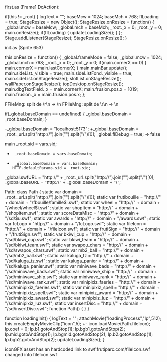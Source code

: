 first.as (Frame1 DoAction):

if(this != _root)
{
   logText = "";
   baseMcw = 1024;
   baseMch = 768;
   flLoading = true;
   StageResize = new Object();
   StageResize.onResize = function()
   {
      _global.mcw = baseMcw;
      _global.mch = baseMch;
      _root._x = 0;
      _root._y = 0;
      main.onResize();
      if(flLoading)
      {
         updateLoadingSize();
      }
   };
   Stage.addListener(StageResize);
   StageResize.onResize();
}

init.as (Sprite 653)

this.onResize = function()
{
   _global.frameMode = false;
   _global.mcw = 1024;
   _global.mch = 768;
   _root._x = 0;
   _root._y = 0;
   if(main.cornerX == 0)
   {
      main.cornerX = main.lastCornerX;
   }
   main.mainBar.update();
   main.sideList._visible = true;
   main.sideListFond._visible = true;
   main.sideList.onStageResize();
   slotList.onStageResize();
   wallPaper.onStageResize();
   topDesktop.onStageResize();
   main.dbgTextField._x = main.cornerX;
   main.frusion.pos.x = 1019;
   main.frusion._x = main.frusion.pos.x;
};

FFileMng: split de \r\n -> \n
FPileMng: split de \r\n -> \n

if(_global.baseDomain == undefined)
{
   _global.baseDomain = _root.baseDomain;
}

-_global.baseDomain = "localhost:5173";
+_global.baseDomain = _root._url.split("http://").join("").split("/")[0];
_global.flDebug = true; -> false

main
      _root.sid = vars.sid;
+      _root.baseDomain = vars.baseDomain;
+      _global.baseDomain = vars.baseDomain;
      HTTP.defaultParams.sid = _root.sid;

_global.swfURL = "http://" + _root._url.split("http://").join("").split("/")[0];
_global.baseURL = "http://" + _global.baseDomain + "/";

Path:
class Path
{
   static var domain = _root._url.split("http://").join("").split("/")[0];
   static var frutibouille = "http://" + domain + "/fbouille/famille$i.swf";
   static var wheel = "http://" + domain + "/wheel/wheel$i.swf";
   static var shopItem = "http://" + domain + "/shopitem.swf";
   static var scoreDataMisc = "http://" + domain + "/sd/$u.swf";
   static var awards = "http://" + domain + "/awards.swf";
   static var fcLogo = "http://" + domain + "/fcLogo.swf";
   static var fileIcon = "http://" + domain + "/fileIcon.swf";
   static var frutiSign = "http://" + domain + "/frutiSign.swf";
   static var bkiwi_cup = "http://" + domain + "/sd/bkiwi_cup.swf";
   static var bkiwi_team = "http://" + domain + "/sd/bkiwi_team.swf";
   static var swapou_chars = "http://" + domain + "/sd/swapou_chars.swf";
   static var mb2_ball = "http://" + domain + "/sd/mb2_ball.swf";
   static var kaluga_tz = "http://" + domain + "/sd/kaluga_tz.swf";
   static var kaluga_panier = "http://" + domain + "/sd/kaluga_panier.swf";
   static var miniwave_bads = "http://" + domain + "/sd/miniwave_bads.swf";
   static var miniwave_ship = "http://" + domain + "/sd/miniwave_ship.swf";
   static var miniwave_rank = "http://" + domain + "/sd/miniwave_rank.swf";
   static var minipixiz_faeries = "http://" + domain + "/sd/minipixiz_faeries.swf";
   static var minipixiz_spell = "http://" + domain + "/sd/minipixiz_spell.swf";
   static var minipixiz_award = "http://" + domain + "/sd/minipixiz_award.swf";
   static var minipixiz_luz = "http://" + domain + "/sd/minipixiz_luz.swf";
   static var insertDisc = "http://" + domain + "/sd/insertDisc.swf";
   function Path()
   {
   }
}

function loadingInit()
{
   logText = "";
   attachMovie("loadingProcess","lp",512);
   this.createEmptyMovieClip("icon",5);
+-   icon.loadMovie(Path.fileIcon);
   lp.coef = 0;
   lp.b1.gotoAndStop(1);
   lp.bgb1.gotoAndStop(2);
   lp.mid.gotoAndStop(1);
   lp.bgmid.gotoAndStop(2);
   lp.b2.gotoAndStop(1);
   lp.bgb2.gotoAndStop(2);
   updateLoadingSize();
}

iconGFX asset has an hardcoded link to swf.frutiparc.com/fileIcon.swf changed into fileIcon.swf
